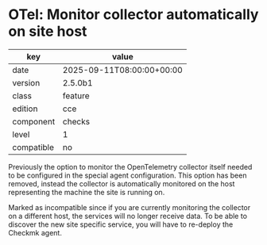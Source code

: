 [//]: # (werk v2)
# OTel: Monitor collector automatically on site host

key        | value
---------- | ---
date       | 2025-09-11T08:00:00+00:00
version    | 2.5.0b1
class      | feature
edition    | cce
component  | checks
level      | 1
compatible | no

Previously the option to monitor the OpenTelemetry collector itself needed to be configured in the special agent configuration.
This option has been removed, instead the collector is automatically monitored on the host representing the machine the site is running on.

Marked as incompatible since if you are currently monitoring the collector on a different host, the services will no longer receive data.
To be able to discover the new site specific service, you will have to re-deploy the Checkmk agent.
